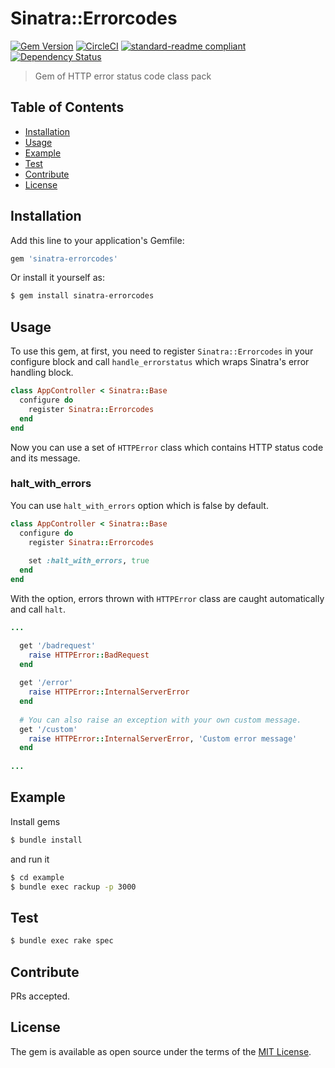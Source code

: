 # Sinatra::Errorcodes
[![Gem Version](https://badge.fury.io/rb/sinatra-errorcodes.svg)](https://badge.fury.io/rb/sinatra-errorcodes)
[![CircleCI](https://circleci.com/gh/IzumiSy/sinatra-errorcodes.svg?style=shield)](https://circleci.com/gh/IzumiSy/sinatra-errorcodes)
[![standard-readme compliant](https://img.shields.io/badge/standard--readme-OK-green.svg?style=flat-square)](https://github.com/RichardLitt/standard-readme)
[![Dependency Status](https://gemnasium.com/badges/github.com/IzumiSy/sinatra-errorcodes.svg)](https://gemnasium.com/github.com/IzumiSy/sinatra-errorcodes)
> Gem of HTTP error status code class pack

## Table of Contents
- [Installation](README.md#Installation)
- [Usage](README.md#Usage)
- [Example](README.md#Example)
- [Test](README.md#Test)
- [Contribute](README.md#Contribute)
- [License](README.md#License)

## Installation
Add this line to your application's Gemfile:

```ruby
gem 'sinatra-errorcodes'
```

Or install it yourself as:
```bash
$ gem install sinatra-errorcodes
```

## Usage
To use this gem, at first, you need to register `Sinatra::Errorcodes` in your configure block and call `handle_errorstatus` which wraps Sinatra's error handling block. 
```ruby
class AppController < Sinatra::Base
  configure do
    register Sinatra::Errorcodes
  end
end
```
Now you can use a set of `HTTPError` class which contains HTTP status code and its message.

### halt_with_errors
You can use `halt_with_errors` option which is false by default.
```ruby
class AppController < Sinatra::Base
  configure do
    register Sinatra::Errorcodes
    
    set :halt_with_errors, true
  end
end
```
With the option, errors thrown with `HTTPError` class are caught automatically and call `halt`.
```ruby
...

  get '/badrequest'
    raise HTTPError::BadRequest
  end
  
  get '/error'
    raise HTTPError::InternalServerError
  end
  
  # You can also raise an exception with your own custom message.
  get '/custom'
    raise HTTPError::InternalServerError, 'Custom error message'
  end
  
...
```

## Example
Install gems
```bash
$ bundle install
```

and run it
```bash
$ cd example
$ bundle exec rackup -p 3000
```

## Test
```bash
$ bundle exec rake spec
```

## Contribute
PRs accepted.

## License
The gem is available as open source under the terms of the [MIT License](http://opensource.org/licenses/MIT).

